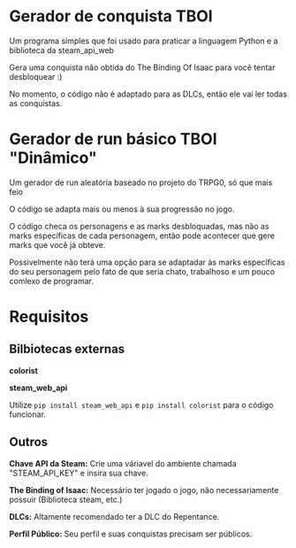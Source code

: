 # Gerador de conquista TBOI
Um programa simples que foi usado para praticar a linguagem Python e a biblioteca da steam_api_web 

Gera uma conquista não obtida do The Binding Of Isaac para você tentar desbloquear :)

No momento, o código não é adaptado para as DLCs, então ele vai ler todas as conquistas.

# Gerador de run básico TBOI "Dinâmico"
Um gerador de run aleatória baseado no projeto do TRPG0, só que mais feio

O código se adapta mais ou menos à sua progressão no jogo.

O código checa os personagens e as marks desbloquadas, mas não as marks específicas de cada personagem, então pode acontecer que gere marks que você já obteve.

Possivelmente não terá uma opção para se adaptadar às marks específicas do seu personagem pelo fato de que seria chato, trabalhoso e um pouco comlexo de programar.

# Requisitos

## Bilbiotecas externas

**colorist**

**steam_web_api**

Utilize `pip install steam_web_api` e `pip install colorist` para o código funcionar.

## Outros

**Chave API da Steam:** Crie uma váriavel do ambiente chamada "STEAM_API_KEY" e insira sua chave.

**The Binding of Isaac:** Necessário ter jogado o jogo, não necessariamente possuir (Biblioteca steam, etc.)

**DLCs:** Altamente recomendado ter a DLC do Repentance. 

**Perfil Público:** Seu perfil e suas conquistas precisam ser públicos.
